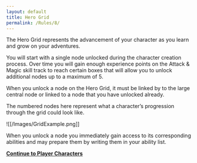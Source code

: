 ```yaml
---
layout: default
title: Hero Grid
permalink: /Rules/8/
---
```

The Hero Grid represents the advancement of your character as you learn and grow on your adventures. 

You will start with a single node unlocked during the character creation process. Over time you will gain enough experience points on the Attack & Magic skill track to reach certain boxes that will allow you to unlock additional nodes up to a maximum of 5.

When you unlock a node on the Hero Grid, it must be linked by to the large central node or linked to a node that you have unlocked already. 

The numbered nodes here represent what a character’s progression through the grid could look like.

![[/Images/GridExample.png]]

When you unlock a node you immediately gain access to its corresponding abilities and may prepare them by writing them in your ability list.

**[Continue to Player Characters]({{site.baseurl}}/Rules/9/)** 